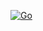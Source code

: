[![Go](https://github.com/andrelcunha/GoodiesDB-client-lib/actions/workflows/go.yml/badge.svg)](https://github.com/andrelcunha/GoodiesDB-client-lib/actions/workflows/go.yml)

